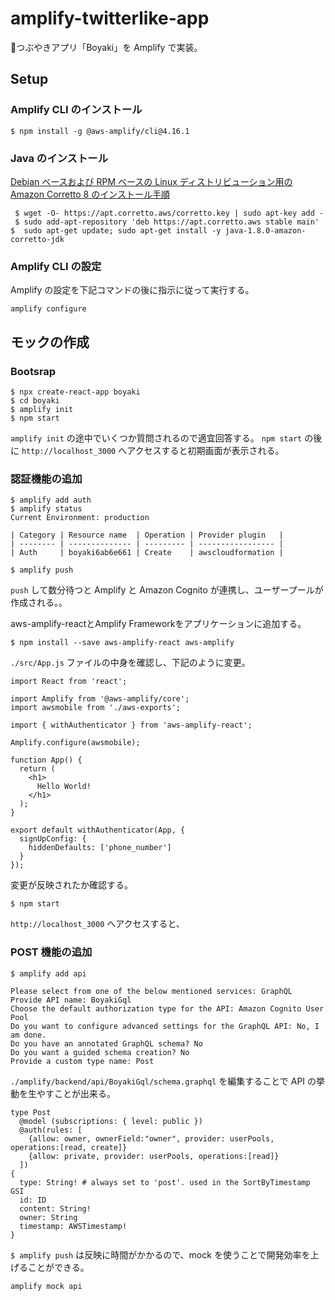 # amplify-twitterlike-app
つぶやきアプリ「Boyaki」を Amplify で実装。

## Setup
### Amplify CLI のインストール
```
$ npm install -g @aws-amplify/cli@4.16.1
```
### Java のインストール
[Debian ベースおよび RPM ベースの Linux ディストリビューション用の Amazon Corretto 8 のインストール手順](https://docs.aws.amazon.com/ja_jp/corretto/latest/corretto-8-ug/generic-linux-install.html)

```
 $ wget -O- https://apt.corretto.aws/corretto.key | sudo apt-key add - 
 $ sudo add-apt-repository 'deb https://apt.corretto.aws stable main'
$  sudo apt-get update; sudo apt-get install -y java-1.8.0-amazon-corretto-jdk
```


### Amplify CLI の設定
Amplify の設定を下記コマンドの後に指示に従って実行する。
```
amplify configure
```

## モックの作成
### Bootsrap
```
$ npx create-react-app boyaki
$ cd boyaki
$ amplify init
$ npm start
```
`amplify init` の途中でいくつか質問されるので適宜回答する。
`npm start` の後に `http://localhost_3000` へアクセスすると初期画面が表示される。


### 認証機能の追加
```
$ amplify add auth
$ amplify status
Current Environment: production

| Category | Resource name  | Operation | Provider plugin   |
| -------- | -------------- | --------- | ----------------- |
| Auth     | boyaki6ab6e661 | Create    | awscloudformation |

$ amplify push
```
`push` して数分待つと Amplify と Amazon Cognito が連携し、ユーザープールが作成される。。


aws-amplify-reactとAmplify Frameworkをアプリケーションに追加する。
```
$ npm install --save aws-amplify-react aws-amplify 
```

`./src/App.js` ファイルの中身を確認し、下記のように変更。
```
import React from 'react';

import Amplify from '@aws-amplify/core';
import awsmobile from './aws-exports';

import { withAuthenticator } from 'aws-amplify-react';

Amplify.configure(awsmobile);

function App() {
  return (
    <h1>
      Hello World!
    </h1>
  );
}

export default withAuthenticator(App, {
  signUpConfig: {
    hiddenDefaults: ['phone_number']
  }
});
```

変更が反映されたか確認する。

```
$ npm start
```
`http://localhost_3000` へアクセスすると、


### POST 機能の追加
```
$ amplify add api

Please select from one of the below mentioned services: GraphQL
Provide API name: BoyakiGql
Choose the default authorization type for the API: Amazon Cognito User Pool
Do you want to configure advanced settings for the GraphQL API: No, I am done.
Do you have an annotated GraphQL schema? No
Do you want a guided schema creation? No
Provide a custom type name: Post
```

`./amplify/backend/api/BoyakiGql/schema.graphql` を編集することで API の挙動を生やすことが出来る。

```
type Post
  @model (subscriptions: { level: public })
  @auth(rules: [
    {allow: owner, ownerField:"owner", provider: userPools, operations:[read, create]}
    {allow: private, provider: userPools, operations:[read]}
  ])
{
  type: String! # always set to 'post'. used in the SortByTimestamp GSI
  id: ID
  content: String!
  owner: String
  timestamp: AWSTimestamp!
}
```

`$ amplify push` は反映に時間がかかるので、mock を使うことで開発効率を上げることができる。

```
amplify mock api
```


